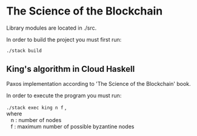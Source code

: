 # The Science of the Blockchain

Library modules are located in ./src.

In order to build the project you must first run:

```
./stack build
```

## **King's algorithm in Cloud Haskell**

Paxos implementation according to 'The Science of the Blockchain' book.

In order to execute the program you must run:

``` ./stack exec king n f ``` , <br>
where <br>
&nbsp;&nbsp;  n : number of nodes <br>
&nbsp;&nbsp;  f : maximum number of possible byzantine nodes